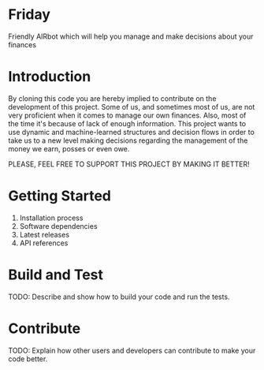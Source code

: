 # Friday
Friendly AIRbot which will help you manage and make decisions about your finances

# Introduction
By cloning this code you are hereby implied to contribute on the development of this project. Some of us, and sometimes most of us,
are not very proficient when it comes to manage our own finances. Also, most of the time it's because of lack
of enough information. This project wants to use dynamic and machine-learned structures and decision flows in order to take
us to a new level making decisions regarding the management of the money we earn, posses or even owe.

PLEASE, FEEL FREE TO SUPPORT THIS PROJECT BY MAKING IT BETTER!

# Getting Started
1.	Installation process
2.	Software dependencies
3.	Latest releases
4.	API references

# Build and Test
TODO: Describe and show how to build your code and run the tests. 

# Contribute
TODO: Explain how other users and developers can contribute to make your code better. 

